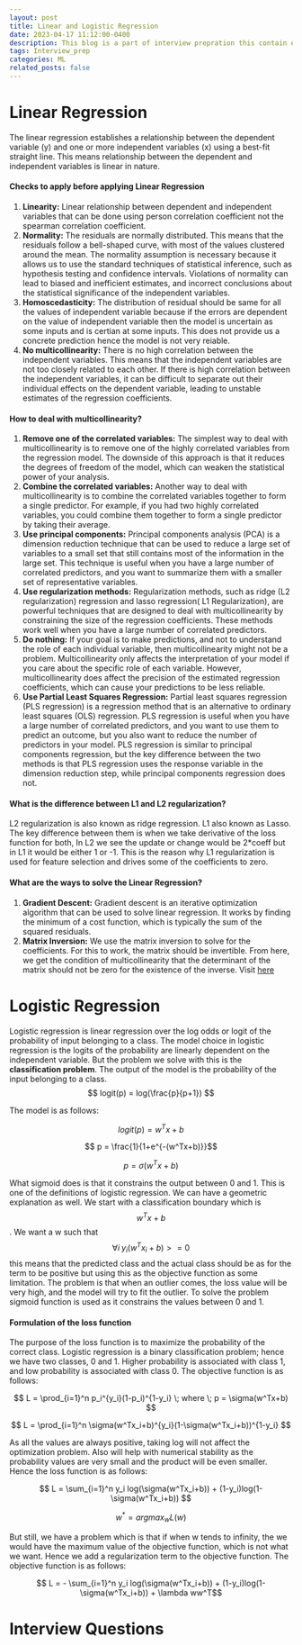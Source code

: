 ```yaml
---
layout: post
title: Linear and Logistic Regression
date: 2023-04-17 11:12:00-0400
description: This blog is a part of interview prepration this contain explanation and some good interview question on the topic
tags: Interview_prep
categories: ML
related_posts: false
---
```

# Linear Regression 
<!-- #### What is Linear Regression? -->
The linear regression establishes a relationship between the dependent variable (y) and one or more independent variables (x) using a best-fit straight line. This means relationship between the dependent and independent variables is linear in nature.
#### Checks to apply before applying Linear Regression
1. __Linearity:__ Linear relationship between dependent and independent variables that can be done using person correlation coefficient not the spearman correlation coefficient.
2. __Normality:__ The residuals are normally distributed. This means that the residuals follow a bell-shaped curve, with most of the values clustered around the mean. The normality assumption is necessary because it allows us to use the standard techniques of statistical inference, such as hypothesis testing and confidence intervals. Violations of normality can lead to biased and inefficient estimates, and incorrect conclusions about the statistical significance of the independent variables.
3. __Homoscedasticity:__ The distribution of residual should be same for all the values of independent variable because if the errors are dependent on the value of independent variable then the model is uncertain as some inputs and is certian at some inputs. This does not provide us a concrete prediction hence the model is not very reiable.
4. __No multicollinearity:__ There is no high correlation between the independent variables. This means that the independent variables are not too closely related to each other.  If there is high correlation between the independent variables, it can be difficult to separate out their individual effects on the dependent variable, leading to unstable estimates of the regression coefficients.

#### How to deal with multicollinearity?
1. __Remove one of the correlated variables:__ The simplest way to deal with multicollinearity is to remove one of the highly correlated variables from the regression model. The downside of this approach is that it reduces the degrees of freedom of the model, which can weaken the statistical power of your analysis.
2. __Combine the correlated variables:__ Another way to deal with multicollinearity is to combine the correlated variables together to form a single predictor. For example, if you had two highly correlated variables, you could combine them together to form a single predictor by taking their average.
3. __Use principal components:__ Principal components analysis (PCA) is a dimension reduction technique that can be used to reduce a large set of variables to a small set that still contains most of the information in the large set. This technique is useful when you have a large number of correlated predictors, and you want to summarize them with a smaller set of representative variables.
4. __Use regularization methods:__ Regularization methods, such as ridge (L2 regularization) regression and lasso regression( L1 Regularization), are powerful techniques that are designed to deal with multicollinearity by constraining the size of the regression coefficients. These methods work well when you have a large number of correlated predictors.
5. __Do nothing:__ If your goal is to make predictions, and not to understand the role of each individual variable, then multicollinearity might not be a problem. Multicollinearity only affects the interpretation of your model if you care about the specific role of each variable. However, multicollinearity does affect the precision of the estimated regression coefficients, which can cause your predictions to be less reliable.
6. __Use Partial Least Squares Regression:__ Partial least squares regression (PLS regression) is a regression method that is an alternative to ordinary least squares (OLS) regression. PLS regression is useful when you have a large number of correlated predictors, and you want to use them to predict an outcome, but you also want to reduce the number of predictors in your model. PLS regression is similar to principal components regression, but the key difference between the two methods is that PLS regression uses the response variable in the dimension reduction step, while principal components regression does not.

#### What is the difference between L1 and L2 regularization?
L2 regularization is also known as ridge regression. L1 also known as Lasso. The key difference between them is when we take derivative of the loss function for both, In L2 we see the update or change would be 2*coeff but in L1 it would be either 1 or -1. This is the reason why L1 regularization is used for feature selection and drives some of the coefficients to zero. 


#### What are the ways to solve the Linear Regression?
1. __Gradient Descent:__ Gradient descent is an iterative optimization algorithm that can be used to solve linear regression. It works by finding the minimum of a cost function, which is typically the sum of the squared residuals.
2. __Matrix Inversion:__ We use the matrix inversion to solve for the coefficients. For this to work, the matrix should be invertible. From here, we get the condition of multicollinearity that the determinant of the matrix should not be zero for the existence of the inverse. Visit [here](https://en.wikipedia.org/wiki/Ordinary_least_squares)

# Logistic Regression
<!-- #### What is Logistic Regression? -->
Logistic regression is linear regression over the log odds or logit of the probability of input belonging to a class. The model choice in logistic regression is the logits of the probability are linearly dependent on the independent variable. But the problem we solve with this is the __classification problem__. The output of the model is the probability of the input belonging to a class.
$$ logit(p) = log(\frac{p}{p+1}) $$

The model is as follows:

$$ logit(p) = w^Tx + b$$

$$ p = \frac{1}{1+e^{-(w^Tx+b)}}$$

$$ p = \sigma(w^Tx+b)$$

What sigmoid does is that it constrains the output between 0 and 1. This is one of the definitions of logistic regression. We can have a geometric explanation as well. We start with a classification boundary which is $$ w^Tx +b $$. We want a w such that $$ \forall i \; y_i(w^Tx_i+b)>=0  $$ this means that the predicted class and the actual class should be as for the term to be positive but using this as the objective function as some limitation. The problem is that when an outlier comes, the loss value will be very high, and the model will try to fit the outlier. To solve the problem sigmoid function is used as it constrains the values between 0 and 1.

#### Formulation of the loss function
The purpose of the loss function is to maximize the probability of the correct class. Logistic regression is a binary classification problem; hence we have two classes, 0 and 1. Higher probability is associated with class 1, and low probability is associated with class 0. The objective function is as follows:

$$ L = \prod_{i=1}^n p_i^{y_i}(1-p_i)^{1-y_i} \; where \; p = \sigma(w^Tx+b) $$

$$ L = \prod_{i=1}^n \sigma(w^Tx_i+b)^{y_i}(1-\sigma(w^Tx_i+b))^{1-y_i} $$

As all the values are always positive, taking log will not affect the optimization problem. Also will help with numerical stability as the probability values are very small and the product will be even smaller. Hence the loss function is as follows:

$$ L = \sum_{i=1}^n y_i log(\sigma(w^Tx_i+b)) + (1-y_i)log(1-\sigma(w^Tx_i+b)) $$ 

$$ w^* = argmax_w L(w)$$

But still, we have a problem which is that if when w tends to infinity, the we would have the maximum value of the objective function, which is not what we want. Hence we add a regularization term to the objective function. The objective function is as follows:

$$ L = - \sum_{i=1}^n y_i log(\sigma(w^Tx_i+b)) + (1-y_i)log(1-\sigma(w^Tx_i+b)) + \lambda ww^T$$ 

<!-- This theme supports rendering beautiful math in inline and display modes using [MathJax 3](https://www.mathjax.org/) engine. You just need to surround your math expression with `$$`, like `$$ E = mc^2 $$`. If you leave it inside a paragraph, it will produce an inline expression, just like $$ E = mc^2 $$. -->

<!-- To use display mode, again surround your expression with `$$` and place it as a separate paragraph. Here is an example: -->

<!-- $$\sum_{k=1}^\infty |\langle x, e_k \rangle|^2 \leq \|x\|^2$$ -->

# Interview Questions